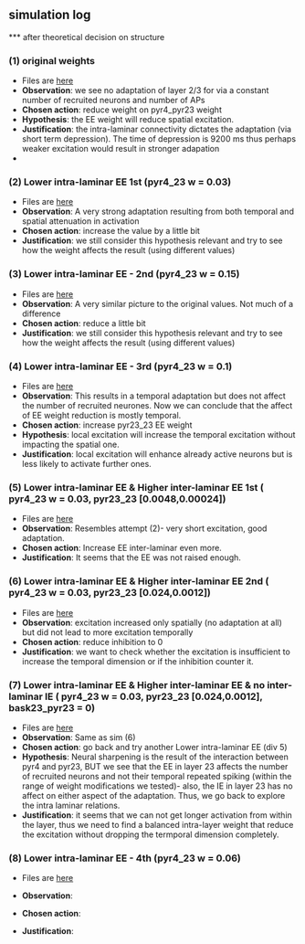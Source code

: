 ## simulation log

*** after theoretical decision on structure

### (1) original weights
- Files are [here](../output_file/pyr4_23_orig)
- __Observation__: we see no adaptation of layer 2/3 for via a constant number of recruited neurons and number of APs
- __Chosen action__: reduce weight on pyr4_pyr23 weight
- __Hypothesis__: the EE weight will reduce spatial excitation.
- __Justification__: the intra-laminar connectivity dictates the adaptation (via short term depression). The time of depression is 9200 ms thus perhaps weaker excitation would result in stronger adapation
-

### (2) Lower intra-laminar EE 1st (pyr4_23 w = 0.03)
- Files are [here](../output_file/pyr4_23_div10)
- __Observation__: A very strong adaptation resulting from both temporal and spatial attenuation in activation
- __Chosen action__: increase the value by a little bit
- __Justification__: we still consider this hypothesis relevant and try to see how the weight affects the result (using different values)

### (3) Lower intra-laminar EE - 2nd (pyr4_23 w = 0.15)
- Files are [here](../output_file/pyr4_23_div2)
- __Observation__: A very similar picture to the original values. Not much of a difference
- __Chosen action__: reduce a little bit
- __Justification__: we still consider this hypothesis relevant and try to see how the weight affects the result (using different values)

### (4) Lower intra-laminar EE - 3rd  (pyr4_23 w = 0.1)
- Files are [here](../output_file/pyr4_23_div3)
- __Observation__: This results in a temporal adaptation but does not affect the number of recruited neurones. Now we can conclude that the affect of EE weight reduction is mostly temporal.
- __Chosen action__: increase pyr23_23 EE weight
- __Hypothesis__: local excitation will increase the temporal excitation without impacting the spatial one.
- __Justification__: local excitation will enhance already active neurons but is less likely to activate further ones.

### (5) Lower intra-laminar EE & Higher inter-laminar EE 1st ( pyr4_23 w = 0.03, pyr23_23  [0.0048,0.00024])
- Files are [here](../output_file/pyr4_23_div10_pyr23_23_double)
- __Observation__: Resembles attempt (2)- very short excitation, good adaptation.
- __Chosen action__: Increase EE inter-laminar even more.
- __Justification__:  It seems that the EE was not raised enough.


### (6) Lower intra-laminar EE & Higher inter-laminar EE 2nd ( pyr4_23 w = 0.03, pyr23_23  [0.024,0.0012])
- Files are [here](../output_file/pyr4_23_div10_pyr23_23_mult10)
- __Observation__: excitation increased only spatially (no adaptation at all) but did not lead to more excitation temporally
- __Chosen action__: reduce inhibition to 0
- __Justification__: we want to check whether the excitation is insufficient to increase the temporal dimension or if the inhibition counter it.

### (7) Lower intra-laminar EE & Higher inter-laminar EE & no inter-laminar IE ( pyr4_23 w = 0.03, pyr23_23  [0.024,0.0012], bask23_pyr23 = 0)
- Files are [here](../output_file/pyr4_23_div10_pyr23_23_mult10)
- __Observation__: Same as sim (6)
- __Chosen action__: go back and try another Lower intra-laminar EE (div 5)
- __Hypothesis__: Neural sharpening is the result of the interaction between pyr4 and pyr23, BUT we see that the EE in layer 23 affects the number of recruited neurons and not their temporal repeated spiking (within the range of weight modifications we tested)- also, the IE in layer 23 has no affect on either aspect of the adaptation. Thus, we go back to explore the intra laminar relations.
- __Justification__: it seems that we can not get longer activation from within the layer, thus we need to find a balanced intra-layer weight that reduce the excitation without dropping the termporal dimension completely.


### (8) Lower intra-laminar EE - 4th  (pyr4_23 w = 0.06)
- Files are [here](../output_file/pyr4_23_div3)
- __Observation__:
- __Chosen action__:

- __Justification__:
